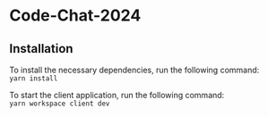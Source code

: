 # Code-Chat-2024

## Installation

To install the necessary dependencies, run the following command:\
```yarn install```

To start the client application, run the following command:\
```yarn workspace client dev```
